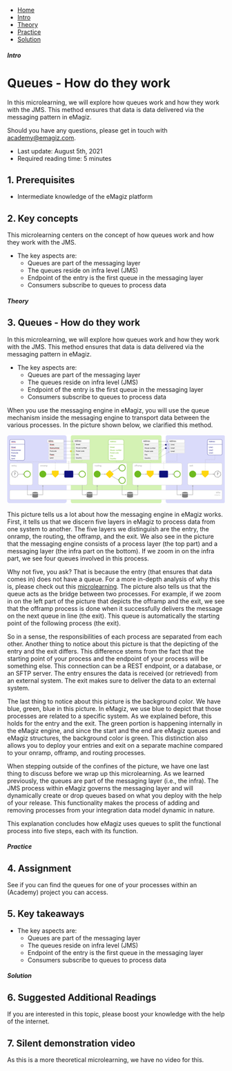 <div class="ez-academy">
    <div class="ez-academy__body">
        <main class="micro-learning">
        <ul class="doc-nav">
            <li class="doc-nav__item"><a href="../../docs/microlearning/intermediate-orchestration-of-data-packets-index" class="doc-nav__link">Home</a></li>
            <li class="doc-nav__item"><a href="#intro" class="doc-nav__link">Intro</a></li>
            <li class="doc-nav__item"><a href="#theory" class="doc-nav__link">Theory</a></li>
            <li class="doc-nav__item"><a href="#practice" class="doc-nav__link">Practice</a></li>
            <li class="doc-nav__item"><a href="#solution" class="doc-nav__link">Solution</a></li>
        </ul>

<div class="doc">

##### Intro

# Queues - How do they work
 
In this microlearning, we will explore how queues work and how they work with the JMS. This method ensures that data is data delivered via the messaging pattern in eMagiz.

Should you have any questions, please get in touch with academy@emagiz.com.

- Last update: August 5th, 2021
- Required reading time: 5 minutes

## 1. Prerequisites
- Intermediate knowledge of the eMagiz platform

## 2. Key concepts
This microlearning centers on the concept of how queues work and how they work with the JMS.

- The key aspects are:
    - Queues are part of the messaging layer
    - The queues reside on infra level (JMS)
    - Endpoint of the entry is the first queue in the messaging layer
    - Consumers subscribe to queues to process data

##### Theory
  
## 3. Queues - How do they work

In this microlearning, we will explore how queues work and how they work with the JMS. This method ensures that data is data delivered via the messaging pattern in eMagiz.

- The key aspects are:
    - Queues are part of the messaging layer
    - The queues reside on infra level (JMS)
    - Endpoint of the entry is the first queue in the messaging layer
    - Consumers subscribe to queues to process data

When you use the messaging engine in eMagiz, you will use the queue mechanism inside the messaging engine to transport data between the various processes. In the picture shown below, we clarified this method.

<p align="center"><img src="../../img/microlearning/intermediate-orchestration-of-data-packets-queues-how-do-they-work--concept.png"></p>

This picture tells us a lot about how the messaging engine in eMagiz works. First, it tells us that we discern five layers in eMagiz to process data from one system to another. The five layers we distinguish are the entry, the onramp, the routing, the offramp, and the exit. We also see in the picture that the messaging engine consists of a process layer (the top part) and a messaging layer (the infra part on the bottom). If we zoom in on the infra part, we see four queues involved in this process. 

Why not five, you ask? That is because the entry (that ensures that data comes in) does not have a queue. For a more in-depth analysis of why this is, please check out this [microlearning](intermediate-key-concepts-emagiz-platform-entry-not-a-queue.md). The picture also tells us that the queue acts as the bridge between two processes. For example, if we zoom in on the left part of the picture that depicts the offramp and the exit, we see that the offramp process is done when it successfully delivers the message on the next queue in line (the exit). This queue is automatically the starting point of the following process (the exit). 

So in a sense, the responsibilities of each process are separated from each other. Another thing to notice about this picture is that the depicting of the entry and the exit differs. This difference stems from the fact that the starting point of your process and the endpoint of your process will be something else. This connection can be a REST endpoint, or a database, or an SFTP server. The entry ensures the data is received (or retrieved) from an external system. The exit makes sure to deliver the data to an external system.

The last thing to notice about this picture is the background color. We have blue, green, blue in this picture. In eMagiz, we use blue to depict that those processes are related to a specific system. As we explained before, this holds for the entry and the exit. The green portion is happening internally in the eMagiz engine, and since the start and the end are eMagiz queues and eMagiz structures, the background color is green. This distinction also allows you to deploy your entries and exit on a separate machine compared to your onramp, offramp, and routing processes.

When stepping outside of the confines of the picture, we have one last thing to discuss before we wrap up this microlearning. As we learned previously, the queues are part of the messaging layer (i.e., the infra). The JMS process within eMagiz governs the messaging layer and will dynamically create or drop queues based on what you deploy with the help of your release. This functionality makes the process of adding and removing processes from your integration data model dynamic in nature.

This explanation concludes how eMagiz uses queues to split the functional process into five steps, each with its function.

##### Practice

## 4. Assignment

See if you can find the queues for one of your processes within an (Academy) project you can access.

## 5. Key takeaways

- The key aspects are:
    - Queues are part of the messaging layer
    - The queues reside on infra level (JMS)
    - Endpoint of the entry is the first queue in the messaging layer
    - Consumers subscribe to queues to process data

##### Solution

## 6. Suggested Additional Readings

If you are interested in this topic, please boost your knowledge with the help of the internet.

## 7. Silent demonstration video

As this is a more theoretical microlearning, we have no video for this.

</div>
</main>
</div>
</div>